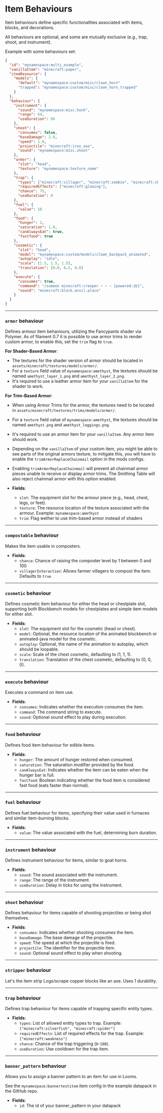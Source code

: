 # Item Behaviours

Item behaviours define specific functionalities associated with items, blocks, and decorations. 

All behaviours are optional, and some are mutually exclusive (e.g., trap, shoot, and instrument).

Example with some behaviours set:
```json
{
  "id": "mynamespace:multi_example",
  "vanillaItem": "minecraft:paper",
  "itemResource": {
    "models": {
      "default": "mynamespace:custom/misc/clown_horn"
      "trapped": "mynamespace:custom/misc/clown_horn_trapped"
    }
  },
  "behaviour": {
    "instrument": {
      "sound": "mynamespace:misc.honk",
      "range": 64,
      "useDuration": 60
    },
    "shoot": {
      "consumes": false,
      "baseDamage": 2.0,
      "speed": 1.0,
      "projectile": "minecraft:iron_axe",
      "sound": "mynamespace:misc.shoot"
    },
    "armor": {
      "slot": "head",
      "texture": "mynamespace:texture_name"
    },
    "trap": {
      "types": ["minecraft:villager", "minecraft:zombie", "minecraft:skeleton"],
      "requiredEffects": ["minecraft:glowing"],
      "chance": 75,
      "useDuration": 0
    },
    "fuel": {
      "value": 10
    },
    "food": {
      "hunger": 2,
      "saturation": 1.0,
      "canAlwaysEat": true,
      "fastfood": true
    },
    "cosmetic": {
      "slot": "head",
      "model": "mynamespace:custom/models/clown_backpack_animated",
      "autoplay": "idle",
      "scale": [1.5, 1.5, 1.5],
      "translation": [0.0, 0.5, 0.0]
    },
    "execute": {
      "consumes": true,
      "command": "/summon minecraft:creeper ~ ~ ~ {powered:1b}",
      "sound": "minecraft:block.anvil.place"
    }
  }
}
```

---

### `armor` behaviour

Defines armour item behaviours, utilizing the Fancypants shader via Polymer.
As of filament 0.7 it is possible to use armor trims to render custom armor, to enable this, set the `trim` flag to `true`.

**For Shader-Based Armor**:

- The textures for the shader version of armor should be located in `assets/minecraft/textures/models/armor/`.
- For a `texture` field value of `mynamespace:amethyst`, the textures should be named `amethyst_layer_1.png` and `amethyst_layer_2.png`.
- It's required to use a leather armor item for your `vanillaItem` for the shader to work.

**For Trim-Based Armor**:

- When using Armor Trims for the armor, the textures need to be located in `assets/minecraft/textures/trims/models/armor/`.
- For a `texture` field value of `mynamespace:amethyst`, the textures should be named `amethyst.png` and `amethyst_leggings.png`.
- It's required to use an armor item for your `vanillaItem`. Any armor item should work.
- Depending on the `vanillaItem` of your custom item, you might be able to see parts of the original armors texture, to mitigate this, you will have to enable the `trimArmorReplaceChainmail` option in the mods configs.
- Enabling `trimArmorReplaceChainmail` will prevent all chainmail armor pieces unable to receive or display armor trims. The Smithing Table will also reject chainmail armor with this option enabled.

- **Fields**:
  - `slot`: The equipment slot for the armour piece (e.g., head, chest, legs, or feet).
  - `texture`: The resource location of the texture associated with the armour. Example: `mynamespace:amethyst`
  - `trim`: Flag wether to use trim-based armor instead of shaders

---

### `compostable` behaviour

Makes the item usable in composters.

- **Fields**:
  - `chance`: Chance of raising the composter level by 1 between 0 and 100
  - `villagerInteraction`: Allows farmer villagers to compost the item. Defaults to `true`

---

### `cosmetic` behaviour

Defines cosmetic item behaviour for either the head or chestplate slot, supporting both Blockbench models for chestplates and simple item models for either slot.

- **Fields**:
  - `slot`: The equipment slot for the cosmetic (head or chest).
  - `model`: Optional, the resource location of the animated blockbench or animated-java model for the cosmetic.
  - `autoplay`: Optional, the name of the animation to autoplay, which should be loopable.
  - `scale`: Scale of the chest cosmetic, defaulting to (1, 1, 1).
  - `translation`: Translation of the chest cosmetic, defaulting to (0, 0, 0).

---

### `execute` behaviour

Executes a command on item use.

- **Fields**:
  - `consumes`: Indicates whether the execution consumes the item.
  - `command`: The command string to execute.
  - `sound`: Optional sound effect to play during execution.

---

### `food` behaviour

Defines food item behaviour for edible items.

- **Fields**:
  - `hunger`: The amount of hunger restored when consumed.
  - `saturation`: The saturation modifier provided by the food.
  - `canAlwaysEat`: Indicates whether the item can be eaten when the hunger bar is full.
  - `fastfood`: Boolean indicating whether the food item is considered fast food (eats faster than normal).

---

### `fuel` behaviour

Defines fuel behaviour for items, specifying their value used in furnaces and similar item-burning blocks.

- **Fields**:
  - `value`: The value associated with the fuel, determining burn duration.

---

### `instrument` behaviour

Defines instrument behaviour for items, similar to goat horns.

- **Fields**:
  - `sound`: The sound associated with the instrument.
  - `range`: The range of the instrument.
  - `useDuration`: Delay in ticks for using the instrument.

---

### `shoot` behaviour

Defines behaviour for items capable of shooting projectiles or being shot themselves.

- **Fields**:
  - `consumes`: Indicates whether shooting consumes the item.
  - `baseDamage`: The base damage of the projectile.
  - `speed`: The speed at which the projectile is fired.
  - `projectile`: The identifier for the projectile item.
  - `sound`: Optional sound effect to play when shooting.

---

### `stripper` behaviour

Let's the item strip Logs/scrape copper blocks like an axe. Uses 1 durability.

---

### `trap` behaviour

Defines trap behaviour for items capable of trapping specific entity types.

- **Fields**:
  - `types`: List of allowed entity types to trap. Example: `["minecraft:silverfish", "minecraft:spider"]`
  - `requiredEffects`: List of required effects for the trap. Example: `["minecraft:weakness"]`
  - `chance`: Chance of the trap triggering (`0`-`100`).
  - `useDuration`: Use cooldown for the trap item.

---

### `banner_pattern` behaviour

Allows you to assign a banner pattern to an item for use in Looms.

See the `mynamespace:bannertestitem` item config in the example datapack in the GitHub repo.

- **Fields**:
  - `id`: The id of your banner_pattern in your datapack